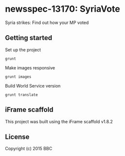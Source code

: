# newsspec-13170: SyriaVote

Syria strikes: Find out how your MP voted

## Getting started

Set up the project

```
grunt
```

Make images responsive

```
grunt images
```

Build World Service version

```
grunt translate
```

## iFrame scaffold

This project was built using the iFrame scaffold v1.8.2

## License
Copyright (c) 2015 BBC 
